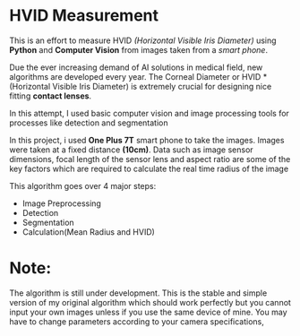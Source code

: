# HVID Measurement

This is an effort to measure HVID *(Horizontal Visible Iris Diameter)* using **Python** and **Computer Vision** from images taken from a *smart phone*.

Due the ever increasing demand of AI solutions in medical field, new algorithms are developed every year. The Corneal Diameter or HVID *(Horizontal Visible Iris Diameter) is extremely crucial for designing nice fitting **contact lenses**. 

In this attempt, I used basic computer vision and image processing tools for processes like detection and segmentation

In this project, i used **One Plus 7T** smart phone to take the images. Images were taken at a fixed distance **(10cm)**. Data such as image sensor dimensions, focal length of the sensor lens and aspect ratio are some of the key factors which are required to calculate the real time radius of the image 

This algorithm goes over  4 major steps:
 - Image Preprocessing
 - Detection
 - Segmentation
 - Calculation(Mean Radius and HVID)

# Note:
The algorithm is still under development. This is the stable and simple version of my original algorithm which should work perfectly but you cannot input your own images unless if you use the same device of mine. You may have to change parameters according to your camera specifications, 
